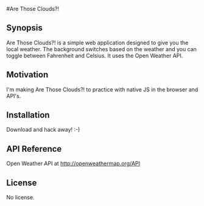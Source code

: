 #Are Those Clouds?!

## Synopsis
Are Those Clouds?! is a simple web application designed to give you the local weather. The background switches based on the weather and you can toggle between Fahrenheit and Celsius. It uses the Open Weather API. 

## Motivation
I'm making Are Those Clouds?! to practice with native JS in the browser and API's.

## Installation

Download and hack away! :-)

## API Reference

Open Weather API at http://openweathermap.org/API

## License

No license.
